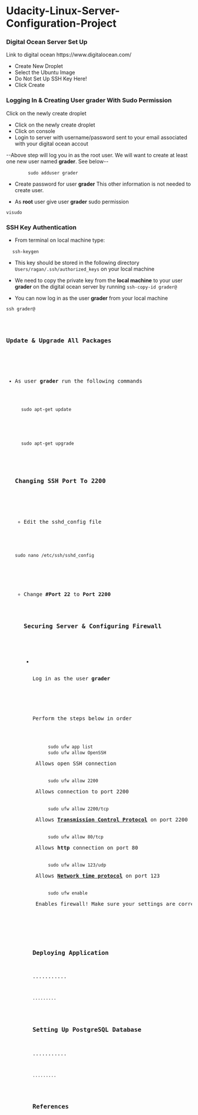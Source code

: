 # Udacity-Linux-Server-Configuration-Project

<h3>Digital Ocean Server Set Up</h3>
<p>Link to digital ocean https://www.digitalocean.com/</p>
<ul>
<li>Create New Droplet</li>
<li>Select the Ubuntu Image</li>
<li>Do Not Set Up SSH Key Here!</li>
<li>Click Create</li>
</ul>


<h3>Logging In & Creating User grader With Sudo Permission</h3>
  <p>Click on the newly create droplet</p>
   <ul>
    <li>Click on the newly create droplet</li>
    <li>Click on console</li>
    <li>Login to server with username/password sent to your email associated with your digital ocean accout</li>
</ul>
  <p>--Above step will log you in as the root user. We will want to create at least one new user named <b>grader</b>. See below--
    <pre>
       <code>sudo adduser grader</code>
</pre>
<ul>
   <li><p>Create password for user <b>grader</b> This other information is not needed to create user.</p></li>
   <li><p>As <b>root</b> user give user <b>grader</b> sudo permission </li>
</ul>
<pre><code>visudo</code></pre>



<h3>SSH Key Authentication</h3>
<ul>
  <li><p>From terminal on local machine type:</p></li>
</ul>
<pre>
  <code>ssh-keygen</code>
</pre>
<ul>
  <li><p>This key should be stored in the following directory <code>Users/ragan/.ssh/authorized_keys</code> on your local machine</p></li>
  <li><p>We need to copy the private key from the <b>local machine</b> to your user <b>grader</b> on the digital ocean server by running    <code>ssh-copy-id grader@<your_public_ip_digital_ocean></code></p></li>
  <li><p>You can now log in as the user <b>grader</b> from your local machine</p></li>
</ul>
<pre>
<code>ssh grader@<your_public_ip_digital_ocean></code></p></li>


<h3>Update & Upgrade All Packages</h3>
<ul>
  <li><p>As user <b>grader</b> run the following commands</p></li>
  <pre>
  <code>sudo apt-get update</code>
  </pre>
  <pre>
  <code>sudo apt-get upgrade</code>
  </pre>


<h3>Changing SSH Port To 2200</h3>
<ul>
  <li><p>Edit the sshd_config file</p></li>
  </ul>
<pre>
<code>sudo nano /etc/ssh/sshd_config</code>
</pre>
<ul>
  <li><p>Change <b>#Port 22</b> to <b>Port 2200</b></p></li>





<h3>Securing Server & Configuring Firewall</h3>
<ul>
  <li>
    <p>Log in as the user <b>grader</b></p>
  </li>
  <p>Perform the steps below in order</p>
  <pre>
     <code>sudo ufw app list</code>
     <code>sudo ufw allow OpenSSH</code><p> Allows open SSH connection</p>
     <code>sudo ufw allow 2200</code><p> Allows connection to port 2200</p>
     <code>sudo ufw allow 2200/tcp</code><p> Allows <a href="https://stackoverflow.com/questions/8156254/tcp-vs-udp-what-is-a-tcp-connection"><b>Transmission Control Protocol</b></a> on port 2200</p>
     <code>sudo ufw allow 80/tcp</code><p> Allows <b>http</b> connection on port 80</p>
     <code>sudo ufw allow 123/udp</code><p> Allows <a href="https://www.auditmypc.com/udp-port-123.asp"><b>Network time protocol</b></a> on port 123</p>
     <code>sudo ufw enable</code><p> Enables firewall! Make sure your settings are correct first!</p>
  </pre>


<h3>Deploying Application</h3>
<p>........... </p>
<pre>
<code>.........</code>
</pre>


<h3>Setting Up PostgreSQL Database</h3>
<p>........... </p>
<pre>
<code>.........</code>
</pre>


<h3>References</h3>
